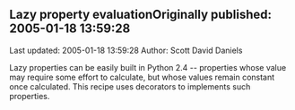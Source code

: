 ## Lazy property evaluationOriginally published: 2005-01-18 13:59:28 
Last updated: 2005-01-18 13:59:28 
Author: Scott David Daniels 
 
Lazy properties can be easily built in Python 2.4 -- properties whose value may require some effort to calculate, but whose values remain constant once calculated.  This recipe uses decorators to implements such properties.